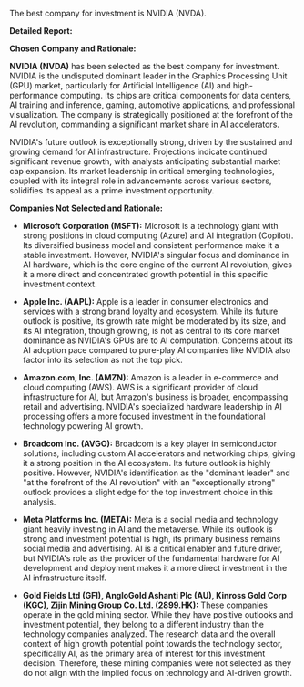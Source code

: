 The best company for investment is NVIDIA (NVDA).

**Detailed Report:**

**Chosen Company and Rationale:**

**NVIDIA (NVDA)** has been selected as the best company for investment. NVIDIA is the undisputed dominant leader in the Graphics Processing Unit (GPU) market, particularly for Artificial Intelligence (AI) and high-performance computing. Its chips are critical components for data centers, AI training and inference, gaming, automotive applications, and professional visualization. The company is strategically positioned at the forefront of the AI revolution, commanding a significant market share in AI accelerators.

NVIDIA's future outlook is exceptionally strong, driven by the sustained and growing demand for AI infrastructure. Projections indicate continued significant revenue growth, with analysts anticipating substantial market cap expansion. Its market leadership in critical emerging technologies, coupled with its integral role in advancements across various sectors, solidifies its appeal as a prime investment opportunity.

**Companies Not Selected and Rationale:**

*   **Microsoft Corporation (MSFT):** Microsoft is a technology giant with strong positions in cloud computing (Azure) and AI integration (Copilot). Its diversified business model and consistent performance make it a stable investment. However, NVIDIA's singular focus and dominance in AI hardware, which is the core engine of the current AI revolution, gives it a more direct and concentrated growth potential in this specific investment context.

*   **Apple Inc. (AAPL):** Apple is a leader in consumer electronics and services with a strong brand loyalty and ecosystem. While its future outlook is positive, its growth rate might be moderated by its size, and its AI integration, though growing, is not as central to its core market dominance as NVIDIA's GPUs are to AI computation. Concerns about its AI adoption pace compared to pure-play AI companies like NVIDIA also factor into its selection as not the top pick.

*   **Amazon.com, Inc. (AMZN):** Amazon is a leader in e-commerce and cloud computing (AWS). AWS is a significant provider of cloud infrastructure for AI, but Amazon's business is broader, encompassing retail and advertising. NVIDIA's specialized hardware leadership in AI processing offers a more focused investment in the foundational technology powering AI growth.

*   **Broadcom Inc. (AVGO):** Broadcom is a key player in semiconductor solutions, including custom AI accelerators and networking chips, giving it a strong position in the AI ecosystem. Its future outlook is highly positive. However, NVIDIA's identification as the "dominant leader" and "at the forefront of the AI revolution" with an "exceptionally strong" outlook provides a slight edge for the top investment choice in this analysis.

*   **Meta Platforms Inc. (META):** Meta is a social media and technology giant heavily investing in AI and the metaverse. While its outlook is strong and investment potential is high, its primary business remains social media and advertising. AI is a critical enabler and future driver, but NVIDIA's role as the provider of the fundamental hardware for AI development and deployment makes it a more direct investment in the AI infrastructure itself.

*   **Gold Fields Ltd (GFI), AngloGold Ashanti Plc (AU), Kinross Gold Corp (KGC), Zijin Mining Group Co. Ltd. (2899.HK):** These companies operate in the gold mining sector. While they have positive outlooks and investment potential, they belong to a different industry than the technology companies analyzed. The research data and the overall context of high growth potential point towards the technology sector, specifically AI, as the primary area of interest for this investment decision. Therefore, these mining companies were not selected as they do not align with the implied focus on technology and AI-driven growth.